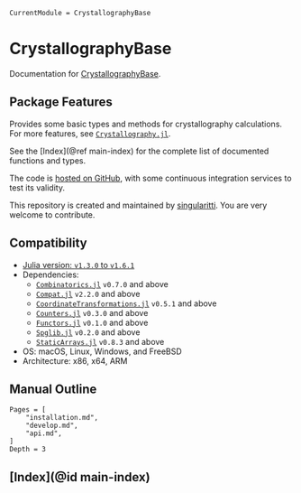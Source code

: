 ```@meta
CurrentModule = CrystallographyBase
```

# CrystallographyBase

Documentation for [CrystallographyBase](https://github.com/MineralsCloud/CrystallographyBase.jl).

## Package Features

Provides some basic types and methods for crystallography calculations.
For more features, see [`Crystallography.jl`](https://github.com/MineralsCloud/Crystallography.jl).

See the [Index](@ref main-index) for the complete list of documented functions
and types.

The code is [hosted on GitHub](https://github.com/MineralsCloud/CrystallographyBase.jl),
with some continuous integration services to test its validity.

This repository is created and maintained by [singularitti](https://github.com/singularitti).
You are very welcome to contribute.

## Compatibility

- [Julia version: `v1.3.0` to `v1.6.1`](https://julialang.org/downloads/)
- Dependencies:
  - [`Combinatorics.jl`](https://github.com/JuliaMath/Combinatorics.jl) `v0.7.0` and above
  - [`Compat.jl`](https://github.com/JuliaLang/Compat.jl) `v2.2.0` and above
  - [`CoordinateTransformations.jl`](https://github.com/JuliaGeometry/CoordinateTransformations.jl) `v0.5.1` and above
  - [`Counters.jl`](https://github.com/scheinerman/Counters.jl) `v0.3.0` and above
  - [`Functors.jl`](https://github.com/FluxML/Functors.jl) `v0.1.0` and above
  - [`Spglib.jl`](https://github.com/singularitti/Spglib.jl) `v0.2.0` and above
  - [`StaticArrays.jl`](https://github.com/JuliaArrays/StaticArrays.jl) `v0.8.3` and above
- OS: macOS, Linux, Windows, and FreeBSD
- Architecture: x86, x64, ARM

## Manual Outline

```@contents
Pages = [
    "installation.md",
    "develop.md",
    "api.md",
]
Depth = 3
```

## [Index](@id main-index)

```@index
```

